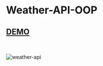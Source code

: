 # Weather-API-OOP

## [DEMO](https://js-project-weather-api.netlify.app)

<br/> 

![weather-api](https://user-images.githubusercontent.com/88406720/139231310-673081e7-7723-4801-a749-a23f822eea35.PNG)

